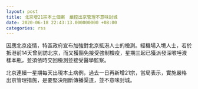 ```yaml
---
layout: post
title: 北京增21宗本土個案　嚴控出京管理不意味封城
date: 2020-06-18 22:43:13.000000000 +08:00
categories: rss
---
```


因應北京疫情，特區政府宣布加強對北京抵港人士的檢測。經機場入境人士，若於抵港前14天曾到訪北京，而又獲豁免接受強制檢疫，星期三起已獲派發深喉唾液樣本瓶，並須依時交回檢測並接受醫學監察。

北京連續一星期每天出現本土病例，過去一日再新增21宗，當局表示，實施嚴格出京管理措施，是要堅決阻斷傳播渠道，並不意味封城。
